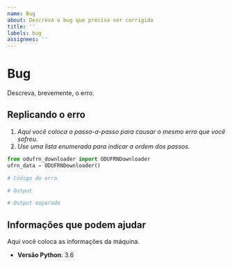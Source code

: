 ```yaml
---
name: Bug
about: Descreva o bug que precisa ser corrigido
title: ''
labels: bug
assignees: ''
---
```


# Bug
Descreva, brevemente, o erro.

## Replicando o erro
1. _Aqui você coloca o passo-a-passo para causar o mesmo erro que você sofreu._
1. _Use uma lista enumerada para indicar a ordem dos passos._

```python
from odufrn_downloader import ODUFRNDownloader
ufrn_data = ODUFRNDownloader()

# Código do erro

# Output

# Output esperado
```


## Informações que podem ajudar
Aqui você coloca as informações da máquina.

- **Versão Python**: 3.6
